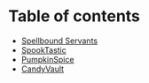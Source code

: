 # Table of contents

* [Spellbound Servants](https://github.com/Vsmzin/HackTheBox-Writeups/blob/main/HackTheBoo2023-Practice/Web/Spellbound%20Servants.Md)
* [SpookTastic](https://github.com/Vsmzin/HackTheBox-Writeups/blob/main/HackTheBoo2023-Practice/Web/spooktastic.md)
* [PumpkinSpice](https://github.com/Vsmzin/HackTheBox-Writeups/blob/main/HackTheBoo2023-Practice/Web/pumpkinspice.md)
* [CandyVault](https://github.com/Vsmzin/HackTheBox-Writeups/blob/main/HackTheBoo2023-Practice/Web/CandyVault.md)

